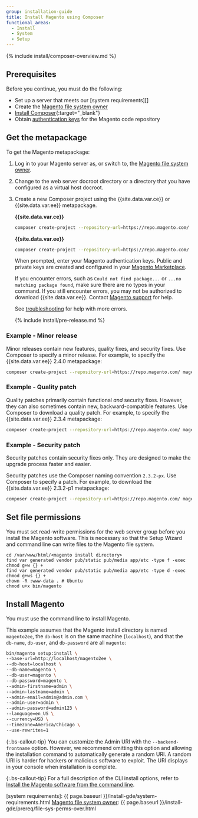 ```yaml
---
group: installation-guide
title: Install Magento using Composer
functional_areas:
  - Install
  - System
  - Setup
---
```


{% include install/composer-overview.md %}

## Prerequisites

Before you continue, you must do the following:

-  Set up a server that meets our [system requirements][]
-  Create the [Magento file system owner][]
-  [Install Composer][]{:target="_blank"}
-  Obtain [authentication keys][] for the Magento code repository

## Get the metapackage

To get the Magento metapackage:

1. Log in to your Magento server as, or switch to, the [Magento file system owner][].
1. Change to the web server docroot directory or a directory that you have configured as a virtual host docroot.
1. Create a new Composer project using the {{site.data.var.ce}} or {{site.data.var.ee}} metapackage.

    **{{site.data.var.ce}}**

    ```bash
    composer create-project --repository-url=https://repo.magento.com/ magento/project-community-edition <install-directory-name>
    ```

    **{{site.data.var.ee}}**

    ```bash
    composer create-project --repository-url=https://repo.magento.com/ magento/project-enterprise-edition <install-directory-name>
    ```

    When prompted, enter your Magento authentication keys. Public and private keys are created and configured in your [Magento Marketplace][].

    If you encounter errors, such as `Could not find package...` or `...no matching package found`, make sure there are no typos in your command. If you still encounter errors, you may not be authorized to download {{site.data.var.ee}}. Contact [Magento support](https://magento.com/support) for help.

    See [troubleshooting][] for help with more errors.

    {% include install/pre-release.md %}

### Example - Minor release

Minor releases contain new features, quality fixes, and security fixes. Use Composer to specify a minor release. For example, to specify the {{site.data.var.ee}} 2.4.0 metapackage:

```bash
composer create-project --repository-url=https://repo.magento.com/ magento/project-enterprise-edition=2.4.0 <install-directory-name>
```

### Example - Quality patch

Quality patches primarily contain functional _and_ security fixes. However, they can also sometimes contain new, backward-compatible features. Use Composer to download a quality patch. For example, to specify the {{site.data.var.ee}} 2.3.4 metapackage:

```bash
composer create-project --repository-url=https://repo.magento.com/ magento/project-enterprise-edition=2.3.4 <install-directory-name>
```

### Example - Security patch

Security patches contain security fixes only. They are designed to make the upgrade process faster and easier.

Security patches use the Composer naming convention `2.3.2-px`. Use Composer to specify a patch. For example, to download the {{site.data.var.ee}} 2.3.2-p1 metapackage:

```bash
composer create-project --repository-url=https://repo.magento.com/ magento/project-enterprise-edition=2.3.2-p1 <install-directory-name>
```

## Set file permissions

You must set read-write permissions for the web server group before you install the Magento software. This is necessary so that the Setup Wizard and command line can write files to the Magento file system.

```terminal
cd /var/www/html/<magento install directory>
find var generated vendor pub/static pub/media app/etc -type f -exec chmod g+w {} +
find var generated vendor pub/static pub/media app/etc -type d -exec chmod g+ws {} +
chown -R :www-data . # Ubuntu
chmod u+x bin/magento
```

## Install Magento

You must use the command line to install Magento.

This example assumes that the Magento install directory is named `magento2ee`, the `db-host` is on the same machine (`localhost`), and that the `db-name`, `db-user`, and `db-password` are all `magento`:

```bash
bin/magento setup:install \
--base-url=http://localhost/magento2ee \
--db-host=localhost \
--db-name=magento \
--db-user=magento \
--db-password=magento \
--admin-firstname=admin \
--admin-lastname=admin \
--admin-email=admin@admin.com \
--admin-user=admin \
--admin-password=admin123 \
--language=en_US \
--currency=USD \
--timezone=America/Chicago \
--use-rewrites=1
```

{:.bs-callout-tip}
You can customize the Admin URI with the `--backend-frontname` option. However, we recommend omitting this option and allowing the installation command to automatically generate a random URI. A random URI is harder for hackers or malicious software to exploit. The URI displays in your console when installation is complete.

{:.bs-callout-tip}
For a full description of the CLI install options, refer to [Install the Magento software from the command line][].

<!-- Link Definitions -->
[Magento Marketplace]: https://marketplace.magento.com/customer/accessKeys/
[Modify docroot for security]: {{page.baseurl}}/install-gde/tutorials/change-docroot-to-pub.html
[Install the Magento software from the command line]: {{page.baseurl}}/install-gde/install/cli/install-cli-install.html#instgde-install-cli-magento
[troubleshooting]: https://support.magento.com/hc/en-us/articles/360033818091
[Magento file system owner]: {{page.baseurl}}/install-gde/prereq/file-sys-perms-over.html
[authentication keys]: {{page.baseurl}}/install-gde/prereq/connect-auth.html
[Install Composer]: https://getcomposer.org/download/
[system requirements]: {{ page.baseurl }}/install-gde/system-requirements.html
[Magento file system owner]: {{ page.baseurl }}/install-gde/prereq/file-sys-perms-over.html
